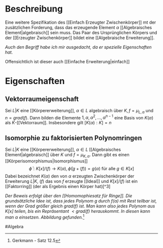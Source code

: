 # Beschreibung
Eine weitere Spezifikation des [[Einfach Erzeugter Zwischenkörper]] mt der zusätzlichen Forderung, dass das erzeugende Element $\alpha$ [[Algebraisches Element|algebraisch]] sein muss.
Das Paar des Ursprünglichen Körpers und der [[Erzeugter Zwischenkörper]] bildet eine [[Algebraische Erweiterung]].

*Auch den Begriff habe ich mir ausgedacht, da er spezielle Eigenschaften hat.*

Offensichtlich ist dieser auch [[Einfache Erweiterung|einfach]]

# Eigenschaften
## Vektorraumeigenschaft
Sei $L|K$ eine [[Körpererweiterung]], $\alpha \in L$ algebraisch über $K, f = \mu_{L, \alpha}$ und $n = grad(f)$. Dann bilden die Elemente $1, \alpha, \alpha^2,..., \alpha^{n-1}$ eine Basis von $K(\alpha)$ als $K$-[[Vektorraum]].
Insbesondere gilt $[K(\alpha):K] = n$


## Isomorphie zu faktorisierten Polynomringen
Sei $L|K$ eine [[Körpererweiterung]], $\alpha \in L$ [[Algebraisches Element|algebraisch]] über $K$ und $f = \mu_{K, \alpha}$. Dann gibt es einen [[Körperisomorphismus|Isomorphismus]]
$$\bar\phi : K[x]/(f) \to K(\alpha), \bar\phi(g + (f)) = g(\alpha) \text{ für alle } g \in K[x]$$
Dabei bezeichnet $K(\alpha)$ den von $\alpha$ erzeugten Zwischenkörper der Erweiterung $L|K$, $(f)$ das von $f$ erzeugte [[Ideal]] und $K[x]/(f)$ ist ein [[Faktorring]] (der als Ergebnis einen Körper hat)[^3]

*Der Beweis erfolgt über den [[Homomophiesatz für Ringe]]. Die grundsätzliche Idee ist, dass jedes Polynom $g$ durch $f(\alpha)$ mit Rest teilbar ist, wenn der Grad größer gleich $grad(f)$ ist. Man kann also jedes Polynom aus $K[x]$ teilen, bis ein Repräsentant $< grad(f)$ herauskommt. In diesen kann man $\alpha$ einsetzen. Abbildung gefunden.*[^4]

[^4]: Gerkmann - Satz 12.5

#Algebra 